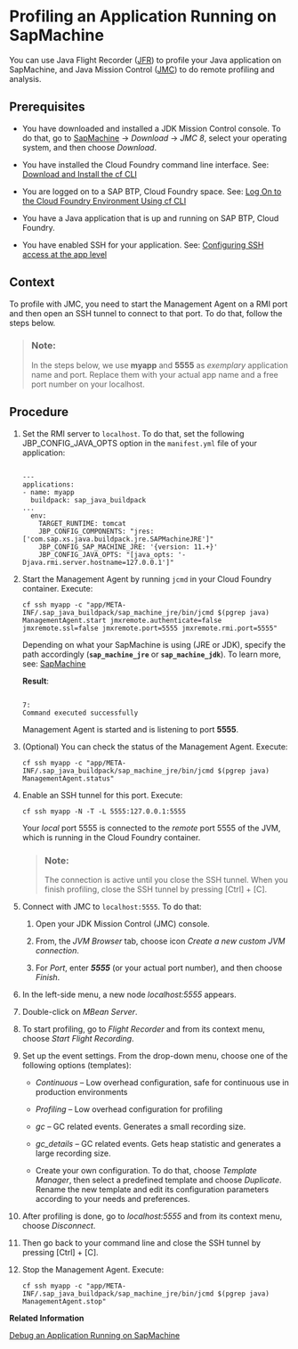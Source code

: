 <!-- loio864e35223c6b471ea72cd066ffe0608f -->

# Profiling an Application Running on SapMachine

You can use Java Flight Recorder \([JFR](https://openjdk.org/jeps/328)\) to profile your Java application on SapMachine, and Java Mission Control \([JMC](https://wiki.openjdk.org/display/jmc/Main)\) to do remote profiling and analysis.



<a name="loio864e35223c6b471ea72cd066ffe0608f__prereq_ntc_cng_4cb"/>

## Prerequisites

-   You have downloaded and installed a JDK Mission Control console. To do that, go to [SapMachine](https://sap.github.io/SapMachine/) → *Download* → *JMC 8*, select your operating system, and then choose *Download*.

-   You have installed the Cloud Foundry command line interface. See: [Download and Install the cf CLI](https://help.sap.com/docs/btp/sap-business-technology-platform/download-and-install-cloud-foundry-command-line-interface?version=Cloud)

-   You are logged on to a SAP BTP, Cloud Foundry space. See: [Log On to the Cloud Foundry Environment Using cf CLI](https://help.sap.com/docs/btp/sap-business-technology-platform/log-on-to-cloud-foundry-environment-using-cloud-foundry-command-line-interface?version=Cloud)

-   You have a Java application that is up and running on SAP BTP, Cloud Foundry.

-   You have enabled SSH for your application. See: [Configuring SSH access at the app level](https://docs.cloudfoundry.org/devguide/deploy-apps/ssh-apps.html#configure-ssh-access-apps)




<a name="loio864e35223c6b471ea72cd066ffe0608f__context_av2_4qd_gxb"/>

## Context

To profile with JMC, you need to start the Management Agent on a RMI port and then open an SSH tunnel to connect to that port. To do that, follow the steps below.

> ### Note:  
> In the steps below, we use **myapp** and **5555** as *exemplary* application name and port. Replace them with your actual app name and a free port number on your localhost.



<a name="loio864e35223c6b471ea72cd066ffe0608f__steps_yxl_nb3_fxb"/>

## Procedure

1.  Set the RMI server to `localhost`. To do that, set the following JBP\_CONFIG\_JAVA\_OPTS option in the `manifest.yml` file of your application:

    ```
    
    ---
    applications:
    - name: myapp
      buildpack: sap_java_buildpack
    ...
      env:
        TARGET_RUNTIME: tomcat
        JBP_CONFIG_COMPONENTS: "jres: ['com.sap.xs.java.buildpack.jre.SAPMachineJRE']"
        JBP_CONFIG_SAP_MACHINE_JRE: '{version: 11.+}'
        JBP_CONFIG_JAVA_OPTS: "[java_opts: '-Djava.rmi.server.hostname=127.0.0.1']"
    ```

2.  Start the Management Agent by running `jcmd` in your Cloud Foundry container. Execute:

    ```
    cf ssh myapp -c "app/META-INF/.sap_java_buildpack/sap_machine_jre/bin/jcmd $(pgrep java) ManagementAgent.start jmxremote.authenticate=false jmxremote.ssl=false jmxremote.port=5555 jmxremote.rmi.port=5555"
    ```

    Depending on what your SapMachine is using \(JRE or JDK\), specify the path accordingly \(**`sap_machine_jre`** or **`sap_machine_jdk`**\). To learn more, see: [SapMachine](sapmachine-785d6b3.md)

    **Result**:

    ```
    
    7:
    Command executed successfully
    
    ```

    Management Agent is started and is listening to port **5555**.

3.  \(Optional\) You can check the status of the Management Agent. Execute:

    ```
    cf ssh myapp -c "app/META-INF/.sap_java_buildpack/sap_machine_jre/bin/jcmd $(pgrep java) ManagementAgent.status"
    ```

4.  Enable an SSH tunnel for this port. Execute:

    ```
    cf ssh myapp -N -T -L 5555:127.0.0.1:5555
    ```

    Your *local* port 5555 is connected to the *remote* port 5555 of the JVM, which is running in the Cloud Foundry container.

    > ### Note:  
    > The connection is active until you close the SSH tunnel. When you finish profiling, close the SSH tunnel by pressing [Ctrl\] + [C\].

5.  Connect with JMC to `localhost:5555`. To do that:

    1.  Open your JDK Mission Control \(JMC\) console.

    2.  From, the *JVM Browser* tab, choose icon *Create a new custom JVM connection*.

    3.  For *Port*, enter ***5555*** \(or your actual port number\), and then choose *Finish*.


6.  In the left-side menu, a new node *localhost:5555* appears.

7.  Double-click on *MBean Server*.

8.  To start profiling, go to *Flight Recorder* and from its context menu, choose *Start Flight Recording*.

9.  Set up the event settings. From the drop-down menu, choose one of the following options \(templates\):

    -   *Continuous* – Low overhead configuration, safe for continuous use in production environments

    -   *Profiling* – Low overhead configuration for profiling

    -   *gc* – GC related events. Generates a small recording size.

    -   *gc\_details* – GC related events. Gets heap statistic and generates a large recording size.

    -   Create your own configuration. To do that, choose *Template Manager*, then select a predefined template and choose *Duplicate*. Rename the new template and edit its configuration parameters according to your needs and preferences.


10. After profiling is done, go to *localhost:5555* and from its context menu, choose *Disconnect*.

11. Then go back to your command line and close the SSH tunnel by pressing [Ctrl\] + [C\].

12. Stop the Management Agent. Execute:

    ```
    cf ssh myapp -c "app/META-INF/.sap_java_buildpack/sap_machine_jre/bin/jcmd $(pgrep java) ManagementAgent.stop"
    ```


**Related Information**  


[Debug an Application Running on SapMachine](debug-an-application-running-on-sapmachine-f7fa9f3.md "Debug a Java web application running on a Cloud Foundry container that is using SapMachine.")

